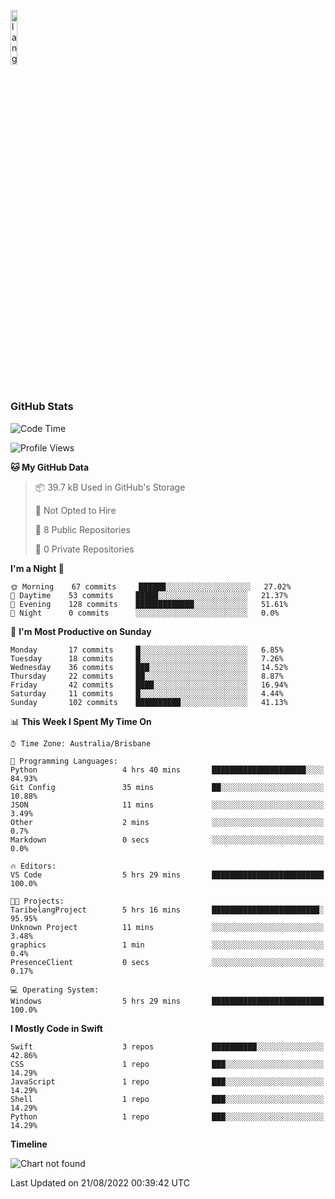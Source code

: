 <p align="left"><img width=15%" src="https://github.com/alansmathew/alansmathew/raw/master/lang.gif" alt="lang image here" /></p>

# <h3 align="left">GitHub Stats</h3>

<!--START_SECTION:waka-->
![Code Time](http://img.shields.io/badge/Code%20Time-9%20hrs%2031%20mins-blue)

![Profile Views](http://img.shields.io/badge/Profile%20Views-0-blue)

**🐱 My GitHub Data** 

> 📦 39.7 kB Used in GitHub's Storage 
 > 
> 🚫 Not Opted to Hire
 > 
> 📜 8 Public Repositories 
 > 
> 🔑 0 Private Repositories  
 > 
**I'm a Night 🦉** 

```text
🌞 Morning    67 commits     ██████░░░░░░░░░░░░░░░░░░░   27.02% 
🌆 Daytime    53 commits     █████░░░░░░░░░░░░░░░░░░░░   21.37% 
🌃 Evening    128 commits    █████████████░░░░░░░░░░░░   51.61% 
🌙 Night      0 commits      ░░░░░░░░░░░░░░░░░░░░░░░░░   0.0%

```
📅 **I'm Most Productive on Sunday** 

```text
Monday       17 commits     █░░░░░░░░░░░░░░░░░░░░░░░░   6.85% 
Tuesday      18 commits     █░░░░░░░░░░░░░░░░░░░░░░░░   7.26% 
Wednesday    36 commits     ███░░░░░░░░░░░░░░░░░░░░░░   14.52% 
Thursday     22 commits     ██░░░░░░░░░░░░░░░░░░░░░░░   8.87% 
Friday       42 commits     ████░░░░░░░░░░░░░░░░░░░░░   16.94% 
Saturday     11 commits     █░░░░░░░░░░░░░░░░░░░░░░░░   4.44% 
Sunday       102 commits    ██████████░░░░░░░░░░░░░░░   41.13%

```


📊 **This Week I Spent My Time On** 

```text
⌚︎ Time Zone: Australia/Brisbane

💬 Programming Languages: 
Python                   4 hrs 40 mins       █████████████████████░░░░   84.93% 
Git Config               35 mins             ██░░░░░░░░░░░░░░░░░░░░░░░   10.88% 
JSON                     11 mins             ░░░░░░░░░░░░░░░░░░░░░░░░░   3.49% 
Other                    2 mins              ░░░░░░░░░░░░░░░░░░░░░░░░░   0.7% 
Markdown                 0 secs              ░░░░░░░░░░░░░░░░░░░░░░░░░   0.0%

🔥 Editors: 
VS Code                  5 hrs 29 mins       █████████████████████████   100.0%

🐱‍💻 Projects: 
TaribelangProject        5 hrs 16 mins       ████████████████████████░   95.95% 
Unknown Project          11 mins             ░░░░░░░░░░░░░░░░░░░░░░░░░   3.48% 
graphics                 1 min               ░░░░░░░░░░░░░░░░░░░░░░░░░   0.4% 
PresenceClient           0 secs              ░░░░░░░░░░░░░░░░░░░░░░░░░   0.17%

💻 Operating System: 
Windows                  5 hrs 29 mins       █████████████████████████   100.0%

```

**I Mostly Code in Swift** 

```text
Swift                    3 repos             ██████████░░░░░░░░░░░░░░░   42.86% 
CSS                      1 repo              ███░░░░░░░░░░░░░░░░░░░░░░   14.29% 
JavaScript               1 repo              ███░░░░░░░░░░░░░░░░░░░░░░   14.29% 
Shell                    1 repo              ███░░░░░░░░░░░░░░░░░░░░░░   14.29% 
Python                   1 repo              ███░░░░░░░░░░░░░░░░░░░░░░   14.29%

```


**Timeline**

![Chart not found](https://raw.githubusercontent.com/samh06/samh06/master/charts/bar_graph.png) 


 Last Updated on 21/08/2022 00:39:42 UTC
<!--END_SECTION:waka-->
